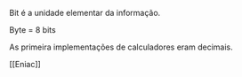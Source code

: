 Bit é a unidade elementar da informação.

Byte = 8 bits

As primeira implementações de calculadores eram decimais.

[[Eniac]] 

